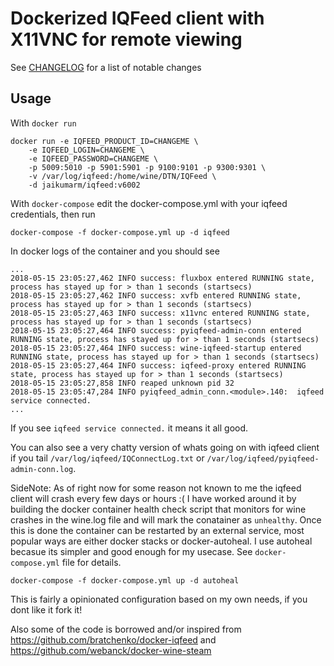 Dockerized IQFeed client with X11VNC for remote viewing
=======================

See [CHANGELOG](./CHANGELOG.md) for a list of notable changes

Usage
-----

With `docker run`
```
docker run -e IQFEED_PRODUCT_ID=CHANGEME \
    -e IQFEED_LOGIN=CHANGEME \
    -e IQFEED_PASSWORD=CHANGEME \
    -p 5009:5010 -p 5901:5901 -p 9100:9101 -p 9300:9301 \
    -v /var/log/iqfeed:/home/wine/DTN/IQFeed \
    -d jaikumarm/iqfeed:v6002
```

With `docker-compose` edit the docker-compose.yml with your iqfeed credentials, then run
```
docker-compose -f docker-compose.yml up -d iqfeed
```


In docker logs of the container and you should see
```
...
2018-05-15 23:05:27,462 INFO success: fluxbox entered RUNNING state, process has stayed up for > than 1 seconds (startsecs)
2018-05-15 23:05:27,462 INFO success: xvfb entered RUNNING state, process has stayed up for > than 1 seconds (startsecs)
2018-05-15 23:05:27,463 INFO success: x11vnc entered RUNNING state, process has stayed up for > than 1 seconds (startsecs)
2018-05-15 23:05:27,464 INFO success: pyiqfeed-admin-conn entered RUNNING state, process has stayed up for > than 1 seconds (startsecs)
2018-05-15 23:05:27,464 INFO success: wine-iqfeed-startup entered RUNNING state, process has stayed up for > than 1 seconds (startsecs)
2018-05-15 23:05:27,464 INFO success: iqfeed-proxy entered RUNNING state, process has stayed up for > than 1 seconds (startsecs)
2018-05-15 23:05:27,858 INFO reaped unknown pid 32
2018-05-15 23:05:47,284 INFO pyiqfeed_admin_conn.<module>.140:  iqfeed service connected.
...
```

If you see `iqfeed service connected.` it means it all good. 

You can also see a very chatty version of whats going on with iqfeed client if you tail `/var/log/iqfeed/IQConnectLog.txt` or `/var/log/iqfeed/pyiqfeed-admin-conn.log`. 


SideNote:
As of right now for some reason not known to me the iqfeed client will crash every few days or hours :( I have worked around it by building the docker container health check script that monitors for wine crashes in the wine.log file and will mark the conatainer as `unhealthy`. Once this is done the container can be restarted by an external service, most popular ways are either docker stacks or docker-autoheal. I use autoheal becasue its simpler and good enough for my usecase. See `docker-compose.yml` file for details.

```
docker-compose -f docker-compose.yml up -d autoheal
```


This is fairly a opinionated configuration based on my own needs, if you dont like it fork it!

Also some of the code is borrowed and/or inspired from
https://github.com/bratchenko/docker-iqfeed and https://github.com/webanck/docker-wine-steam

